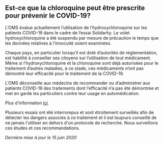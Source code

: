 ## Est-ce que la chloroquine peut être prescrite pour prévenir le COVID-19?

L’OMS évalue actuellement l’utilisation de l’hydroxychloroquine sur les patients COVID-19 dans le cadre de l’essai Solidarity. Le volet hydroxychloroquine a été suspendu par mesure de précaution le temps que les données relatives à l’innocuité soient examinées.

Chaque pays, en particulier lorsqu’il est doté d’autorités de réglementation, est habilité à conseiller ses citoyens sur l’utilisation de tout médicament. Même si l’hydroxychloroquine et la chloroquine sont déjà autorisées pour le traitement d’autres maladies, à ce stade, ces médicaments n’ont pas démontré leur efficacité pour le traitement de la COVID-19.

L’OMS déconseille aux médecins de recommander ou d’administrer aux patients COVID-19 des traitements dont l’efficacité n’a pas été démontrée et met en garde les particuliers contre leur usage en automédication.

Plus d'information [ici](https://www.who.int/fr/news-room/q-a-detail/q-a-hydroxychloroquine-and-covid-19).

Plusieurs essais ont été interrompus et sont étroitement surveillés afin de détecter les dangers associés à ce traitement et il est toujours conseillé de ne jamais l'utiliser en dehors d'un protocole de recherche. Nous surveillons ces études et ces recommandations.

_Dernière mise à jour le 15 juin 2020_
